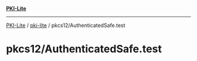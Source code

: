 [**PKI-Lite**](../../../README.md)

---

[PKI-Lite](../../../README.md) / [pki-lite](../../README.md) / pkcs12/AuthenticatedSafe.test

# pkcs12/AuthenticatedSafe.test
